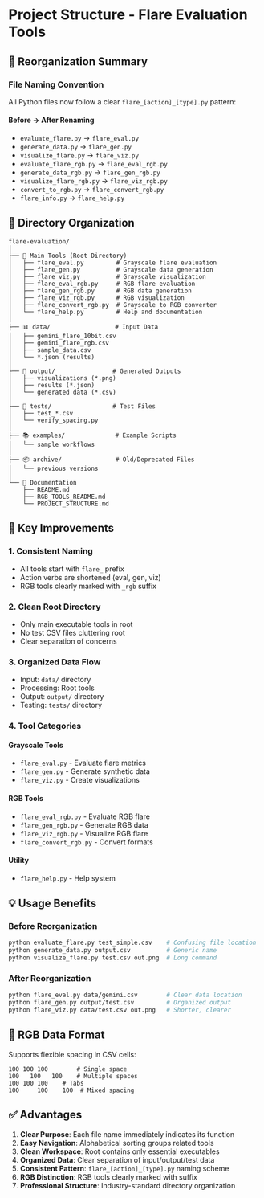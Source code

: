 # Project Structure - Flare Evaluation Tools

## 🎯 Reorganization Summary

### File Naming Convention
All Python files now follow a clear `flare_[action]_[type].py` pattern:

#### Before → After Renaming
- `evaluate_flare.py` → `flare_eval.py`
- `generate_data.py` → `flare_gen.py`
- `visualize_flare.py` → `flare_viz.py`
- `evaluate_flare_rgb.py` → `flare_eval_rgb.py`
- `generate_data_rgb.py` → `flare_gen_rgb.py`
- `visualize_flare_rgb.py` → `flare_viz_rgb.py`
- `convert_to_rgb.py` → `flare_convert_rgb.py`
- `flare_info.py` → `flare_help.py`

## 📁 Directory Organization

```
flare-evaluation/
│
├── 🔧 Main Tools (Root Directory)
│   ├── flare_eval.py         # Grayscale flare evaluation
│   ├── flare_gen.py          # Grayscale data generation
│   ├── flare_viz.py          # Grayscale visualization
│   ├── flare_eval_rgb.py     # RGB flare evaluation
│   ├── flare_gen_rgb.py      # RGB data generation
│   ├── flare_viz_rgb.py      # RGB visualization
│   ├── flare_convert_rgb.py  # Grayscale to RGB converter
│   └── flare_help.py         # Help and documentation
│
├── 📊 data/                  # Input Data
│   ├── gemini_flare_10bit.csv
│   ├── gemini_flare_rgb.csv
│   ├── sample_data.csv
│   └── *.json (results)
│
├── 🎨 output/                # Generated Outputs
│   ├── visualizations (*.png)
│   ├── results (*.json)
│   └── generated data (*.csv)
│
├── 🧪 tests/                 # Test Files
│   ├── test_*.csv
│   └── verify_spacing.py
│
├── 📚 examples/              # Example Scripts
│   └── sample workflows
│
├── 📦 archive/               # Old/Deprecated Files
│   └── previous versions
│
└── 📝 Documentation
    ├── README.md
    ├── RGB_TOOLS_README.md
    └── PROJECT_STRUCTURE.md

```

## 🔑 Key Improvements

### 1. **Consistent Naming**
- All tools start with `flare_` prefix
- Action verbs are shortened (eval, gen, viz)
- RGB tools clearly marked with `_rgb` suffix

### 2. **Clean Root Directory**
- Only main executable tools in root
- No test CSV files cluttering root
- Clear separation of concerns

### 3. **Organized Data Flow**
- Input: `data/` directory
- Processing: Root tools
- Output: `output/` directory
- Testing: `tests/` directory

### 4. **Tool Categories**

#### Grayscale Tools
- `flare_eval.py` - Evaluate flare metrics
- `flare_gen.py` - Generate synthetic data
- `flare_viz.py` - Create visualizations

#### RGB Tools
- `flare_eval_rgb.py` - Evaluate RGB flare
- `flare_gen_rgb.py` - Generate RGB data
- `flare_viz_rgb.py` - Visualize RGB flare
- `flare_convert_rgb.py` - Convert formats

#### Utility
- `flare_help.py` - Help system

## 💡 Usage Benefits

### Before Reorganization
```bash
python evaluate_flare.py test_simple.csv    # Confusing file location
python generate_data.py output.csv          # Generic name
python visualize_flare.py test.csv out.png  # Long command
```

### After Reorganization
```bash
python flare_eval.py data/gemini.csv        # Clear data location
python flare_gen.py output/test.csv         # Organized output
python flare_viz.py data/test.csv out.png   # Shorter, clearer
```

## 🎨 RGB Data Format

Supports flexible spacing in CSV cells:
```
100 100 100        # Single space
100   100   100    # Multiple spaces
100	100	100    # Tabs
100  	100    100  # Mixed spacing
```

## ✅ Advantages

1. **Clear Purpose**: Each file name immediately indicates its function
2. **Easy Navigation**: Alphabetical sorting groups related tools
3. **Clean Workspace**: Root contains only essential executables
4. **Organized Data**: Clear separation of input/output/test data
5. **Consistent Pattern**: `flare_[action]_[type].py` naming scheme
6. **RGB Distinction**: RGB tools clearly marked with suffix
7. **Professional Structure**: Industry-standard directory organization